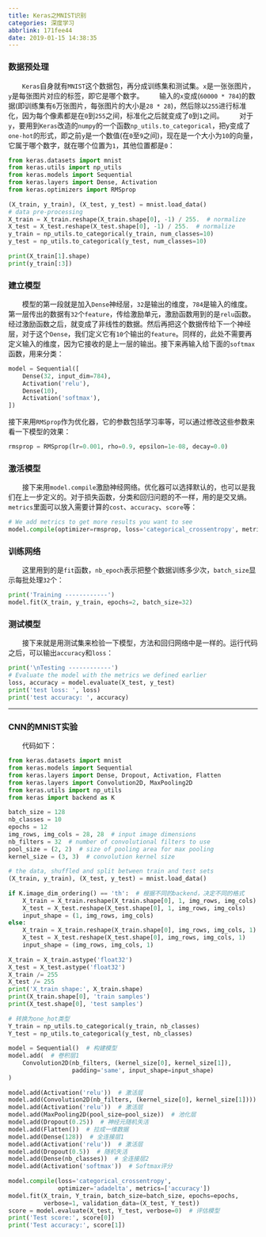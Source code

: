 ```yaml
---
title: Keras之MNIST识别
categories: 深度学习
abbrlink: 171fee44
date: 2019-01-15 14:38:35
---
```

### 数据预处理

&emsp;&emsp;`Keras`自身就有`MNIST`这个数据包，再分成训练集和测试集。`x`是一张张图片，`y`是每张图片对应的标签，即它是哪个数字。<!--more-->
&emsp;&emsp;输入的`x`变成(`60000 * 784`)的数据(即训练集有`6`万张图片，每张图片的大小是`28 * 28`)，然后除以`255`进行标准化，因为每个像素都是在`0`到`255`之间，标准化之后就变成了`0`到`1`之间。
&emsp;&emsp;对于`y`，要用到`Keras`改造的`numpy`的一个函数`np_utils.to_categorical`，把y变成了`one-hot`的形式，即之前`y`是一个数值(在`0`至`9`之间)，现在是一个大小为`10`的向量，它属于哪个数字，就在哪个位置为`1`，其他位置都是`0`：

``` python
from keras.datasets import mnist
from keras.utils import np_utils
from keras.models import Sequential
from keras.layers import Dense, Activation
from keras.optimizers import RMSprop
​
(X_train, y_train), (X_test, y_test) = mnist.load_data()
# data pre-processing
X_train = X_train.reshape(X_train.shape[0], -1) / 255.  # normalize
X_test = X_test.reshape(X_test.shape[0], -1) / 255.  # normalize
y_train = np_utils.to_categorical(y_train, num_classes=10)
y_test = np_utils.to_categorical(y_test, num_classes=10)
​
print(X_train[1].shape)
print(y_train[:3])
```

### 建立模型

&emsp;&emsp;模型的第一段就是加入`Dense`神经层，`32`是输出的维度，`784`是输入的维度。第一层传出的数据有`32`个`feature`，传给激励单元，激励函数用到的是`relu`函数。经过激励函数之后，就变成了非线性的数据。然后再把这个数据传给下一个神经层，对于这个`Dense`，我们定义它有`10`个输出的`feature`。同样的，此处不需要再定义输入的维度，因为它接收的是上一层的输出。接下来再输入给下面的`softmax`函数，用来分类：

``` python
model = Sequential([
    Dense(32, input_dim=784),
    Activation('relu'),
    Dense(10),
    Activation('softmax'),
])
```

接下来用`RMSprop`作为优化器，它的参数包括学习率等，可以通过修改这些参数来看一下模型的效果：

``` python
rmsprop = RMSprop(lr=0.001, rho=0.9, epsilon=1e-08, decay=0.0)
```

### 激活模型

&emsp;&emsp;接下来用`model.compile`激励神经网络。优化器可以选择默认的，也可以是我们在上一步定义的。对于损失函数，分类和回归问题的不一样，用的是交叉熵。`metrics`里面可以放入需要计算的`cost`、`accuracy`、`score`等：

``` python
# We add metrics to get more results you want to see
model.compile(optimizer=rmsprop, loss='categorical_crossentropy', metrics=['accuracy'])
```

### 训练网络

&emsp;&emsp;这里用到的是`fit`函数，`nb_epoch`表示把整个数据训练多少次，`batch_size`显示每批处理`32`个：

``` python
print('Training ------------')
model.fit(X_train, y_train, epochs=2, batch_size=32)
```

### 测试模型

&emsp;&emsp;接下来就是用测试集来检验一下模型，方法和回归网络中是一样的。运行代码之后，可以输出`accuracy`和`loss`：

``` python
print('\nTesting ------------')
# Evaluate the model with the metrics we defined earlier
loss, accuracy = model.evaluate(X_test, y_test)
print('test loss: ', loss)
print('test accuracy: ', accuracy)
```

---

### CNN的MNIST实验

&emsp;&emsp;代码如下：

``` python
from keras.datasets import mnist
from keras.models import Sequential
from keras.layers import Dense, Dropout, Activation, Flatten
from keras.layers import Convolution2D, MaxPooling2D
from keras.utils import np_utils
from keras import backend as K
​
batch_size = 128
nb_classes = 10
epochs = 12
img_rows, img_cols = 28, 28  # input image dimensions
nb_filters = 32  # number of convolutional filters to use
pool_size = (2, 2)  # size of pooling area for max pooling
kernel_size = (3, 3)  # convolution kernel size
​
# the data, shuffled and split between train and test sets
(X_train, y_train), (X_test, y_test) = mnist.load_data()
​
if K.image_dim_ordering() == 'th':  # 根据不同的backend，决定不同的格式
    X_train = X_train.reshape(X_train.shape[0], 1, img_rows, img_cols)
    X_test = X_test.reshape(X_test.shape[0], 1, img_rows, img_cols)
    input_shape = (1, img_rows, img_cols)
else:
    X_train = X_train.reshape(X_train.shape[0], img_rows, img_cols, 1)
    X_test = X_test.reshape(X_test.shape[0], img_rows, img_cols, 1)
    input_shape = (img_rows, img_cols, 1)
​
X_train = X_train.astype('float32')
X_test = X_test.astype('float32')
X_train /= 255
X_test /= 255
print('X_train shape:', X_train.shape)
print(X_train.shape[0], 'train samples')
print(X_test.shape[0], 'test samples')
​
# 转换为one_hot类型  
Y_train = np_utils.to_categorical(y_train, nb_classes)
Y_test = np_utils.to_categorical(y_test, nb_classes)
​
model = Sequential()  # 构建模型
model.add(  # 卷积层1
    Convolution2D(nb_filters, (kernel_size[0], kernel_size[1]),
                  padding='same', input_shape=input_shape)
)
​
model.add(Activation('relu'))  # 激活层
model.add(Convolution2D(nb_filters, (kernel_size[0], kernel_size[1])))  # 卷积层2
model.add(Activation('relu'))  # 激活层
model.add(MaxPooling2D(pool_size=pool_size))  # 池化层
model.add(Dropout(0.25))  # 神经元随机失活
model.add(Flatten())  # 拉成一维数据
model.add(Dense(128))  # 全连接层1
model.add(Activation('relu'))  # 激活层
model.add(Dropout(0.5))  # 随机失活
model.add(Dense(nb_classes))  # 全连接层2
model.add(Activation('softmax'))  # Softmax评分
​
model.compile(loss='categorical_crossentropy',
              optimizer='adadelta', metrics=['accuracy'])
model.fit(X_train, Y_train, batch_size=batch_size, epochs=epochs,
          verbose=1, validation_data=(X_test, Y_test))
score = model.evaluate(X_test, Y_test, verbose=0)  # 评估模型
print('Test score:', score[0])
print('Test accuracy:', score[1])
```